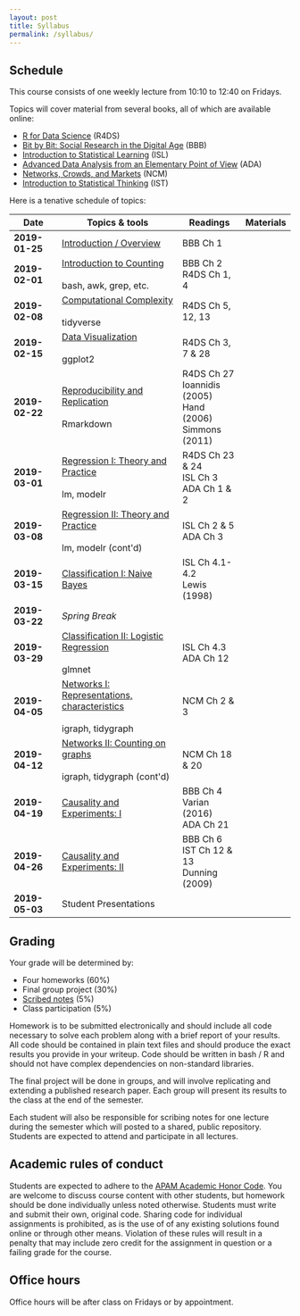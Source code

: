 ```yaml
---
layout: post
title: Syllabus
permalink: /syllabus/
---
```


## Schedule 

This course consists of one weekly lecture from 10:10 to 12:40 on Fridays.

Topics will cover material from several books, all of which are available online:

* [R for Data Science](http://r4ds.had.co.nz/) (R4DS)
* [Bit by Bit: Social Research in the Digital Age](https://www.bitbybitbook.com) (BBB)
* [Introduction to Statistical Learning](http://www-bcf.usc.edu/~gareth/ISL/) (ISL)
* [Advanced Data Analysis from an Elementary Point of View](http://www.stat.cmu.edu/~cshalizi/ADAfaEPoV/) (ADA)
* [Networks, Crowds, and Markets](http://www.cs.cornell.edu/home/kleinber/networks-book/) (NCM)
* [Introduction to Statistical Thinking](http://pluto.huji.ac.il/~msby/StatThink/index.html) (IST)

Here is a tenative schedule of topics:

|Date|Topics & tools|Readings|Materials|
|----|--------------|--------|---------|
|**2019-01-25**| [Introduction / Overview]() | BBB Ch 1| <!-- [Slides](https://www.slideshare.net/jakehofman/modeling-social-data-lecture-1-overview) --> |
|**2019-02-01**| [Introduction to Counting]() <br/><br/> bash, awk, grep, etc. |  BBB Ch 2 <br/> R4DS Ch 1, 4 | <!-- [Slides](https://www.slideshare.net/jakehofman/modeling-social-data-lecture-2-introduction-to-counting) <br/> [Notes](https://github.com/jhofman/msd2019-notes/blob/master/lecture_2/lecture_2.pdf) <br/> [Code](https://github.com/jhofman/msd2019/blob/master/lectures/lecture_2/) --> |
|**2019-02-08**| [Computational Complexity]() <br/><br/> tidyverse | R4DS Ch 5, 12, 13 | <!-- [Slides](https://www.slideshare.net/jakehofman/modeling-social-data-lecture-3-data-manipulation-in-r) <br/> [Notes](https://github.com/jhofman/msd2019-notes/blob/master/lecture_3/lecture_3.pdf) <br/> [Code](https://github.com/jhofman/msd2019/blob/master/lectures/lecture_3/) --> |
|**2019-02-15**| [Data Visualization]() <br/><br/> ggplot2 | R4DS Ch 3, 7 & 28 | <!-- [Slides](https://drive.google.com/file/d/0B-M9UEiE6KFAWmtvUjQta0RFNkk/view) <br/> [Notes](https://github.com/jhofman/msd2019-notes/blob/master/lecture_5/lecture_4.pdf) <br/> [Code](https://github.com/jhofman/msd2019/blob/master/lectures/lecture_4/) --> |
|**2019-02-22**| [Reproducibility and Replication]() <br/><br/> Rmarkdown | R4DS Ch 27 <br/> Ioannidis (2005) <br/> Hand (2006) <br/> Simmons (2011) | <!-- [Slides](https://www.slideshare.net/jakehofman/modeling-social-data-lecture-4-counting-at-scale) <br/> [Notes](https://github.com/jhofman/msd2019-notes/blob/master/lecture_4/lecture_5.pdf) <br/> [Code](https://github.com/jhofman/msd2019/blob/master/lectures/lecture_5/) --> |
|**2019-03-01**| [Regression I: Theory and Practice]() <br/><br/> lm, modelr | R4DS Ch 23 & 24 <br/> ISL Ch 3 <br/> ADA Ch 1 & 2 | <!-- [Slides](https://www.slideshare.net/jakehofman/modeling-social-data-lecture-6-regression-part-1) <br/> [Notes](https://github.com/jhofman/msd2019-notes/blob/master/lecture_6/lecture_6.pdf) <br/> [Code](https://github.com/jhofman/msd2019/blob/master/lectures/lecture_6/) --> |
|**2019-03-08**| [Regression II: Theory and Practice]() <br/><br/> lm, modelr (cont'd) | ISL Ch 2 & 5 <br/> ADA Ch 3 | <!-- [Slides](https://www.slideshare.net/jakehofman/modeling-social-data-lecture-7-model-complexity-and-generalization) <br/> [Notes](https://github.com/jhofman/msd2019-notes/blob/master/lecture_7/lecture_7.pdf) <br/> [Code](https://github.com/jhofman/msd2019/blob/master/lectures/lecture_7/) --> |
|**2019-03-15**| [Classification I: Naive Bayes]() | ISL Ch 4.1-4.2 <br/> Lewis (1998) | <!-- [Slides](https://www.slideshare.net/jakehofman/modeling-social-data-lecture-8-classification) <br/> [Notes](https://github.com/jhofman/msd2019-notes/blob/master/lecture_8/lecture_8.pdf) <br/> [Code](https://github.com/jhofman/msd2019/blob/master/lectures/lecture_8/) --> |
|**2019-03-22**| *Spring Break*|
|**2019-03-29**| [Classification II: Logistic Regression]() <br/><br/> glmnet| ISL Ch 4.3 <br/> ADA Ch 12 | <!-- [Notes](https://github.com/jhofman/msd2019-notes/blob/master/lecture_9/lecture_9.pdf) <br/> [Code](https://github.com/jhofman/msd2019/blob/master/lectures/lecture_9/) --> |
|**2019-04-05**| [Networks I: Representations, characteristics]() <br/><br/> igraph, tidygraph | NCM Ch 2 & 3 | <!-- [Slides](https://www.slideshare.net/jakehofman/modeling-social-lecture-10-networks) <br/> [Notes](https://github.com/jhofman/msd2019-notes/blob/master/lecture_10/lecture_10.pdf) <br/> [Code](https://github.com/jhofman/msd2019/blob/master/lectures/lecture_10/) --> |
|**2019-04-12**| [Networks II: Counting on graphs]() <br/><br/>igraph, tidygraph (cont'd)| NCM Ch 18 & 20 | <!-- [Slides](https://www.slideshare.net/jakehofman/modeling-social-lecture-10-networks) <br/> [Notes](https://github.com/jhofman/msd2019-notes/blob/master/lecture_10/lecture_10.pdf) <br/> [Code](https://github.com/jhofman/msd2019/blob/master/lectures/lecture_10/) --> |
|**2019-04-19**| [Causality and Experiments: I]() | BBB Ch 4 <br/> Varian (2016) <br/> ADA Ch 21 | <!-- [Slides](https://www.slideshare.net/jakehofman/modeling-social-data-lecture-11-causality-and-experiments-part-1) <br/> [Notes](https://github.com/jhofman/msd2019-notes/blob/master/lecture_11/lecture_11.pdf) --> |
|**2019-04-26**| [Causality and Experiments: II]() | BBB Ch 6 <br/> IST Ch 12 & 13 <br/> Dunning (2009) | <!-- [Slides](https://www.slideshare.net/jakehofman/modeling-social-data-lecture-12-causality-experiments-part-2) <br/> [Notes](https://github.com/jhofman/msd2019-notes/blob/master/lecture_12/lecture_12.pdf) <br/> [Code](https://github.com/jhofman/msd2019/blob/master/lectures/lecture_12/) --> |
|**2019-05-03**| Student Presentations| | |

## Grading 

Your grade will be determined by:

* Four homeworks (60%)
* Final group project (30%)
* [Scribed notes](/scribing) (5%)
* Class participation (5%)

Homework is to be submitted electronically and should include all code necessary to solve each problem along with a brief report of your results. All code should be contained in plain text files and should produce the exact results you provide in your writeup. Code should be written in bash / R and should not have complex dependencies on non-standard libraries.

The final project will be done in groups, and will involve replicating and extending a published research paper. Each group will present its results to the class at the end of the semester.

Each student will also be responsible for scribing notes for one lecture during the semester which will posted to a shared, public repository. Students are expected to attend and participate in all lectures.

## Academic rules of conduct

Students are expected to adhere to the [APAM Academic Honor Code](https://apam.columbia.edu/academic-honor-code-0). You are welcome to discuss course content with other students, but homework should be done individually unless noted otherwise. Students must write and submit their own, original code. Sharing code for individual assignments is prohibited, as is the use of of any existing solutions found online or through other means. Violation of these rules will result in a penalty that may include zero credit for the assignment in question or a failing grade for the course.

## Office hours

Office hours will be after class on Fridays or by appointment.